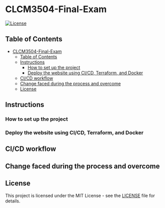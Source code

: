 # CLCM3504-Final-Exam

[![License](https://img.shields.io/badge/License-MIT-blue.svg)](LICENSE)

## Table of Contents

- [CLCM3504-Final-Exam](#clcm3504-final-exam)
  - [Table of Contents](#table-of-contents)
  - [Instructions](#instructions)
    - [How to set up the project](#how-to-set-up-the-project)
    - [Deploy the website using CI/CD, Terraform, and Docker](#deploy-the-website-using-cicd-terraform-and-docker)
  - [CI/CD workflow](#cicd-workflow)
  - [Change faced during the process and overcome](#change-faced-during-the-process-and-overcome)
  - [License](#license)

## Instructions

### How to set up the project

### Deploy the website using CI/CD, Terraform, and Docker

## CI/CD workflow

## Change faced during the process and overcome

## License
This project is licensed under the MIT License - see the [LICENSE](LICENSE) file for details.